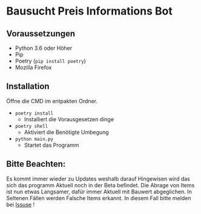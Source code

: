 # Bausucht Preis Informations Bot

## Voraussetzungen

- Python 3.6 oder Höher
- Pip
- Poetry (`pip install poetry`)
- Mozilla Firefox

## Installation

Öffne die CMD im entpakten Ordner.

- `poetry install`  
  - Installiert die Vorausgesetzen dinge
- `poetry shell`
  - Aktiviert die Benötigte Umbegung
- `python main.py`
  - Startet das Programm

## Bitte Beachten:

Es kommt immer wieder zu Updates weshalb darauf Hingewisen wird das sich
das programm Aktuell noch in der Beta befindet. Die Abrage von Items ist
nun etwas Langsamer, dafür immer Aktuell mit Bauwert abgeglichen. In
Seltenen Fällen werden Falsche Items erkannt. In diesem Fall bitte melden
bei [Issuse](https://github.com/comiker91/bausuchtclanbot/issues) ! 
